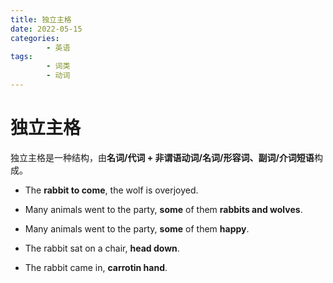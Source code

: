 ```yaml
---
title: 独立主格
date: 2022-05-15
categories:
        - 英语
tags:
        - 词类
        - 动词
---
```


# 独立主格

独立主格是一种结构，由**名词/代词 + 非谓语动词/名词/形容词、副词/介词短语**构成。

- The **rabbit to come**, the wolf is overjoyed.

- Many animals went to the party, **some** of them **rabbits and wolves**.

- Many animals went to the party, **some** of them **happy**.

- The rabbit sat on a chair, **head down**.

- The rabbit came in, **carrotin hand**.
